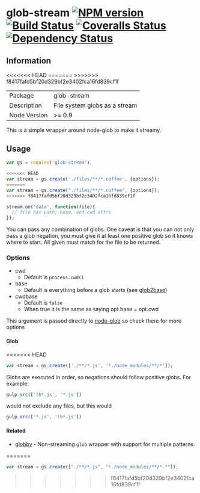 # glob-stream [![NPM version][npm-image]][npm-url] [![Build Status][travis-image]][travis-url] [![Coveralls Status][coveralls-image]][coveralls-url] [![Dependency Status][david-image]][david-url]


## Information

<table>
<<<<<<< HEAD
<tr>
=======
<tr> 
>>>>>>> f8417fafd5bf20d329bf2e3402fca16fd839cf1f
<td>Package</td><td>glob-stream</td>
</tr>
<tr>
<td>Description</td>
<td>File system globs as a stream</td>
</tr>
<tr>
<td>Node Version</td>
<td>>= 0.9</td>
</tr>
</table>

This is a simple wrapper around node-glob to make it streamy.

## Usage

```javascript
var gs = require('glob-stream');

<<<<<<< HEAD
var stream = gs.create('./files/**/*.coffee', {options});
=======
var stream = gs.create("./files/**/*.coffee", {options});
>>>>>>> f8417fafd5bf20d329bf2e3402fca16fd839cf1f

stream.on('data', function(file){
  // file has path, base, and cwd attrs
});
```

You can pass any combination of globs. One caveat is that you can not only pass a glob negation, you must give it at least one positive glob so it knows where to start. All given must match for the file to be returned.

### Options

- cwd
  - Default is `process.cwd()`
- base
  - Default is everything before a glob starts (see [glob2base](https://github.com/wearefractal/glob2base))
- cwdbase
  - Default is `false`
  - When true it is the same as saying opt.base = opt.cwd

This argument is passed directly to [node-glob](https://github.com/isaacs/node-glob) so check there for more options

#### Glob

<<<<<<< HEAD
```js
var stream = gs.create(['./**/*.js', '!./node_modules/**/*']);
```

Globs are executed in order, so negations should follow positive globs. For example:

```js
gulp.src(['!b*.js', '*.js'])
```

would not exclude any files, but this would

```js
gulp.src(['*.js', '!b*.js'])
```

#### Related

- [globby](https://github.com/sindresorhus/globby) - Non-streaming `glob` wrapper with support for multiple patterns.


[npm-url]: https://www.npmjs.com/package/glob-stream
[npm-image]: https://badge.fury.io/js/glob-stream.svg

[travis-url]: https://travis-ci.org/wearefractal/glob-stream
[travis-image]: https://travis-ci.org/wearefractal/glob-stream.svg?branch=master

[coveralls-url]: https://coveralls.io/r/wearefractal/glob-stream
[coveralls-image]: https://coveralls.io/repos/wearefractal/glob-stream/badge.svg

[david-url]: https://david-dm.org/wearefractal/glob-stream
[david-image]: https://david-dm.org/wearefractal/glob-stream.svg
=======
```javascript
var stream = gs.create(["./**/*.js", "!./node_modules/**/*.*"]);
```

[npm-url]: https://npmjs.org/package/glob-stream
[npm-image]: https://badge.fury.io/js/glob-stream.png

[travis-url]: https://travis-ci.org/wearefractal/glob-stream
[travis-image]: https://travis-ci.org/wearefractal/glob-stream.png?branch=master

[coveralls-url]: https://coveralls.io/r/wearefractal/glob-stream
[coveralls-image]: https://coveralls.io/repos/wearefractal/glob-stream/badge.png

[depstat-url]: https://david-dm.org/wearefractal/glob-stream
[depstat-image]: https://david-dm.org/wearefractal/glob-stream.png

[david-url]: https://david-dm.org/wearefractal/glob-stream
[david-image]: https://david-dm.org/wearefractal/glob-stream.png?theme=shields.io
>>>>>>> f8417fafd5bf20d329bf2e3402fca16fd839cf1f
